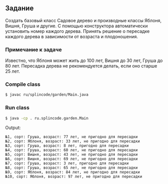 ## Задание

Создать базовый класс Садовое дерево и производные классы Яблоня, Вишня, Груша и другие. С помощью конструктора автоматически установить номер каждого дерева. Принять решение о пересадке каждого дерева в зависимости от возраста и плодоношения.

### Примечание к задаче
Известно, что Яблоня может жить до 100 лет, Вишня до 30 лет, Груша до 80 лет.
Пересадка дерева не рекомендуется делать, если оно старше 25 лет.


### Compile class

```bash
$ javac ru/splincode/garden/Main.java
```

### Run class

```bash
$ java -cp . ru.splincode.garden.Main
```

Output:

```
№1, сорт: Груша, возраст: 77 лет, не пригодно для пересадки
№2, сорт: Яблоня, возраст: 33 лет, не пригодно для пересадки
№3, сорт: Груша, возраст: 8 лет, пригодно для пересадки
№4, сорт: Груша, возраст: 60 лет, не пригодно для пересадки
№5, сорт: Вишня, возраст: 43 лет, не пригодно для пересадки
№6, сорт: Вишня, возраст: 69 лет, не пригодно для пересадки
№7, сорт: Груша, возраст: 3 лет, пригодно для пересадки
№8, сорт: Груша, возраст: 65 лет, не пригодно для пересадки
№9, сорт: Яблоня, возраст: 84 лет, не пригодно для пересадки
№10, сорт: Яблоня, возраст: 97 лет, не пригодно для пересадки
```